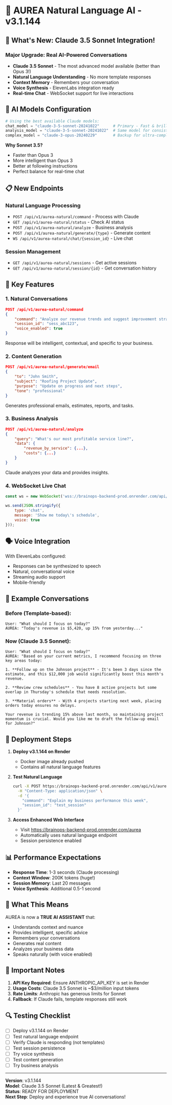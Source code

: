 # 🧠 AUREA Natural Language AI - v3.1.144

## 🚀 What's New: Claude 3.5 Sonnet Integration!

### Major Upgrade: Real AI-Powered Conversations
- **Claude 3.5 Sonnet** - The most advanced model available (better than Opus 3!)
- **Natural Language Understanding** - No more template responses
- **Context Memory** - Remembers your conversation
- **Voice Synthesis** - ElevenLabs integration ready
- **Real-time Chat** - WebSocket support for live interactions

## 🤖 AI Models Configuration

```python
# Using the best available Claude models:
chat_model = "claude-3-5-sonnet-20241022"      # Primary - Fast & brilliant
analysis_model = "claude-3-5-sonnet-20241022"  # Same model for consistency
complex_model = "claude-3-opus-20240229"       # Backup for ultra-complex tasks
```

**Why Sonnet 3.5?**
- Faster than Opus 3
- More intelligent than Opus 3
- Better at following instructions
- Perfect balance for real-time chat

## 📋 New Endpoints

### Natural Language Processing
- `POST /api/v1/aurea-natural/command` - Process with Claude
- `GET /api/v1/aurea-natural/status` - Check AI status
- `POST /api/v1/aurea-natural/analyze` - Business analysis
- `POST /api/v1/aurea-natural/generate/{type}` - Generate content
- `WS /api/v1/aurea-natural/chat/{session_id}` - Live chat

### Session Management
- `GET /api/v1/aurea-natural/sessions` - Get active sessions
- `GET /api/v1/aurea-natural/session/{id}` - Get conversation history

## 🎯 Key Features

### 1. Natural Conversations
```json
POST /api/v1/aurea-natural/command
{
    "command": "Analyze our revenue trends and suggest improvement strategies",
    "session_id": "sess_abc123",
    "voice_enabled": true
}
```

Response will be intelligent, contextual, and specific to your business.

### 2. Content Generation
```json
POST /api/v1/aurea-natural/generate/email
{
    "to": "John Smith",
    "subject": "Roofing Project Update",
    "purpose": "Update on progress and next steps",
    "tone": "professional"
}
```

Generates professional emails, estimates, reports, and tasks.

### 3. Business Analysis
```json
POST /api/v1/aurea-natural/analyze
{
    "query": "What's our most profitable service line?",
    "data": {
        "revenue_by_service": {...},
        "costs": {...}
    }
}
```

Claude analyzes your data and provides insights.

### 4. WebSocket Live Chat
```javascript
const ws = new WebSocket('wss://brainops-backend-prod.onrender.com/api/v1/aurea-natural/chat/session123');

ws.send(JSON.stringify({
    type: 'chat',
    message: 'Show me today\'s schedule',
    voice: true
}));
```

## 🗣️ Voice Integration

With ElevenLabs configured:
- Responses can be synthesized to speech
- Natural, conversational voice
- Streaming audio support
- Mobile-friendly

## 💬 Example Conversations

### Before (Template-based):
```
User: "What should I focus on today?"
AUREA: "Today's revenue is $5,420, up 15% from yesterday..."
```

### Now (Claude 3.5 Sonnet):
```
User: "What should I focus on today?"
AUREA: "Based on your current metrics, I recommend focusing on three key areas today:

1. **Follow up on the Johnson project** - It's been 3 days since the estimate, and this $12,000 job would significantly boost this month's revenue.

2. **Review crew schedules** - You have 8 active projects but some overlap in Thursday's schedule that needs resolution.

3. **Material orders** - With 4 projects starting next week, placing orders today ensures no delays.

Your revenue is trending 15% above last month, so maintaining project momentum is crucial. Would you like me to draft the follow-up email for Johnson?"
```

## 🔧 Deployment Steps

1. **Deploy v3.1.144 on Render**
   - Docker image already pushed
   - Contains all natural language features

2. **Test Natural Language**
   ```bash
   curl -X POST https://brainops-backend-prod.onrender.com/api/v1/aurea-natural/command \
     -H "Content-Type: application/json" \
     -d '{
       "command": "Explain my business performance this week",
       "session_id": "test_session"
     }'
   ```

3. **Access Enhanced Web Interface**
   - Visit https://brainops-backend-prod.onrender.com/aurea
   - Automatically uses natural language endpoint
   - Session persistence enabled

## 📊 Performance Expectations

- **Response Time**: 1-3 seconds (Claude processing)
- **Context Window**: 200K tokens (huge!)
- **Session Memory**: Last 20 messages
- **Voice Synthesis**: Additional 0.5-1 second

## 🎉 What This Means

AUREA is now a **TRUE AI ASSISTANT** that:
- Understands context and nuance
- Provides intelligent, specific advice
- Remembers your conversations
- Generates real content
- Analyzes your business data
- Speaks naturally (with voice enabled)

## 🚨 Important Notes

1. **API Key Required**: Ensure ANTHROPIC_API_KEY is set in Render
2. **Usage Costs**: Claude 3.5 Sonnet is ~$3/million input tokens
3. **Rate Limits**: Anthropic has generous limits for Sonnet
4. **Fallback**: If Claude fails, template responses still work

## 🔍 Testing Checklist

- [ ] Deploy v3.1.144 on Render
- [ ] Test natural language endpoint
- [ ] Verify Claude is responding (not templates)
- [ ] Test session persistence
- [ ] Try voice synthesis
- [ ] Test content generation
- [ ] Try business analysis

---

**Version**: v3.1.144  
**Model**: Claude 3.5 Sonnet (Latest & Greatest!)  
**Status**: READY FOR DEPLOYMENT  
**Next Step**: Deploy and experience true AI conversations!